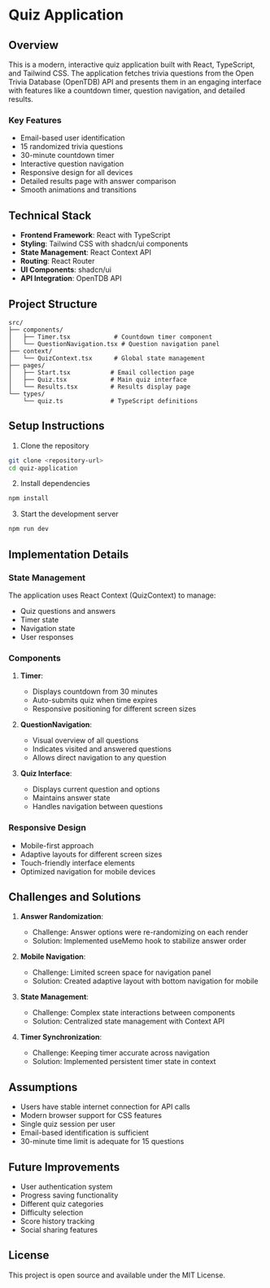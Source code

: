# Quiz Application

## Overview
This is a modern, interactive quiz application built with React, TypeScript, and Tailwind CSS. The application fetches trivia questions from the Open Trivia Database (OpenTDB) API and presents them in an engaging interface with features like a countdown timer, question navigation, and detailed results.

### Key Features
- Email-based user identification
- 15 randomized trivia questions
- 30-minute countdown timer
- Interactive question navigation
- Responsive design for all devices
- Detailed results page with answer comparison
- Smooth animations and transitions

## Technical Stack
- **Frontend Framework**: React with TypeScript
- **Styling**: Tailwind CSS with shadcn/ui components
- **State Management**: React Context API
- **Routing**: React Router
- **UI Components**: shadcn/ui
- **API Integration**: OpenTDB API

## Project Structure
```
src/
├── components/
│   ├── Timer.tsx            # Countdown timer component
│   └── QuestionNavigation.tsx # Question navigation panel
├── context/
│   └── QuizContext.tsx      # Global state management
├── pages/
│   ├── Start.tsx           # Email collection page
│   ├── Quiz.tsx            # Main quiz interface
│   └── Results.tsx         # Results display page
└── types/
    └── quiz.ts             # TypeScript definitions
```

## Setup Instructions
1. Clone the repository
```bash
git clone <repository-url>
cd quiz-application
```

2. Install dependencies
```bash
npm install
```

3. Start the development server
```bash
npm run dev
```

## Implementation Details

### State Management
The application uses React Context (QuizContext) to manage:
- Quiz questions and answers
- Timer state
- Navigation state
- User responses

### Components
1. **Timer**: 
   - Displays countdown from 30 minutes
   - Auto-submits quiz when time expires
   - Responsive positioning for different screen sizes

2. **QuestionNavigation**:
   - Visual overview of all questions
   - Indicates visited and answered questions
   - Allows direct navigation to any question

3. **Quiz Interface**:
   - Displays current question and options
   - Maintains answer state
   - Handles navigation between questions

### Responsive Design
- Mobile-first approach
- Adaptive layouts for different screen sizes
- Touch-friendly interface elements
- Optimized navigation for mobile devices

## Challenges and Solutions

1. **Answer Randomization**:
   - Challenge: Answer options were re-randomizing on each render
   - Solution: Implemented useMemo hook to stabilize answer order

2. **Mobile Navigation**:
   - Challenge: Limited screen space for navigation panel
   - Solution: Created adaptive layout with bottom navigation for mobile

3. **State Management**:
   - Challenge: Complex state interactions between components
   - Solution: Centralized state management with Context API

4. **Timer Synchronization**:
   - Challenge: Keeping timer accurate across navigation
   - Solution: Implemented persistent timer state in context

## Assumptions
- Users have stable internet connection for API calls
- Modern browser support for CSS features
- Single quiz session per user
- Email-based identification is sufficient
- 30-minute time limit is adequate for 15 questions

## Future Improvements
- User authentication system
- Progress saving functionality
- Different quiz categories
- Difficulty selection
- Score history tracking
- Social sharing features

## License
This project is open source and available under the MIT License.